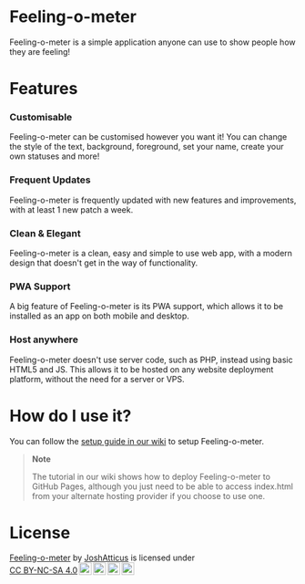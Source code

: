 # Feeling-o-meter
Feeling-o-meter is a simple application anyone can use to show people how they are feeling!

# Features
### Customisable
Feeling-o-meter can be customised however you want it! You can change the style of the text, background, foreground, set your name, create your own statuses and more!
### Frequent Updates
Feeling-o-meter is frequently updated with new features and improvements, with at least 1 new patch a week.
### Clean & Elegant
Feeling-o-meter is a clean, easy and simple to use web app, with a modern design that doesn't get in the way of functionality.
### PWA Support
A big feature of Feeling-o-meter is its PWA support, which allows it to be installed as an app on both mobile and desktop.
### Host anywhere
Feeling-o-meter doesn't use server code, such as PHP, instead using basic HTML5 and JS. This allows it to be hosted on any website deployment platform, without the need for a server or VPS.

# How do I use it?
You can follow the [setup guide in our wiki](https://github.com/JoshAtticus/Feeling-o-meter/wiki/Getting-Started) to setup Feeling-o-meter.
> **Note**
>
> The tutorial in our wiki shows how to deploy Feeling-o-meter to GitHub Pages, although you just need to be able to access index.html from your alternate hosting provider if you choose to use one.

# License
<p xmlns:cc="http://creativecommons.org/ns#" xmlns:dct="http://purl.org/dc/terms/"><a property="dct:title" rel="cc:attributionURL" href="https://github.com/JoshAtticus/Feeling-o-meter">Feeling-o-meter</a> by <a rel="cc:attributionURL dct:creator" property="cc:attributionName" href="https://github.com/JoshAtticus">JoshAtticus</a> is licensed under <a href="http://creativecommons.org/licenses/by-nc-sa/4.0/?ref=chooser-v1" target="_blank" rel="license noopener noreferrer" style="display:inline-block;">CC BY-NC-SA 4.0<img style="height:22px!important;margin-left:3px;vertical-align:text-bottom;" src="https://mirrors.creativecommons.org/presskit/icons/cc.svg?ref=chooser-v1"><img style="height:22px!important;margin-left:3px;vertical-align:text-bottom;" src="https://mirrors.creativecommons.org/presskit/icons/by.svg?ref=chooser-v1"><img style="height:22px!important;margin-left:3px;vertical-align:text-bottom;" src="https://mirrors.creativecommons.org/presskit/icons/nc.svg?ref=chooser-v1"><img style="height:22px!important;margin-left:3px;vertical-align:text-bottom;" src="https://mirrors.creativecommons.org/presskit/icons/sa.svg?ref=chooser-v1"></a></p>
